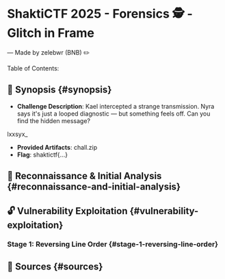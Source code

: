 # ShaktiCTF 2025 - Forensics 🕵️ - Glitch in Frame

— Made by zelebwr (BNB) ✏️

Table of Contents:

## 🎯 Synopsis {#synopsis}

-   **Challenge Description**: Kael intercepted a strange transmission. Nyra says it's just a looped diagnostic — but something feels off. Can you find the hidden message?

lxxsyx_

-   **Provided Artifacts**: chall.zip
-   **Flag**: shaktictf{...}

## 🔎 Reconnaissance & Initial Analysis {#reconnaissance-and-initial-analysis}

## 🔓 Vulnerability Exploitation {#vulnerability-exploitation}

### Stage 1: Reversing Line Order {#stage-1-reversing-line-order}

## 📖 Sources {#sources}
